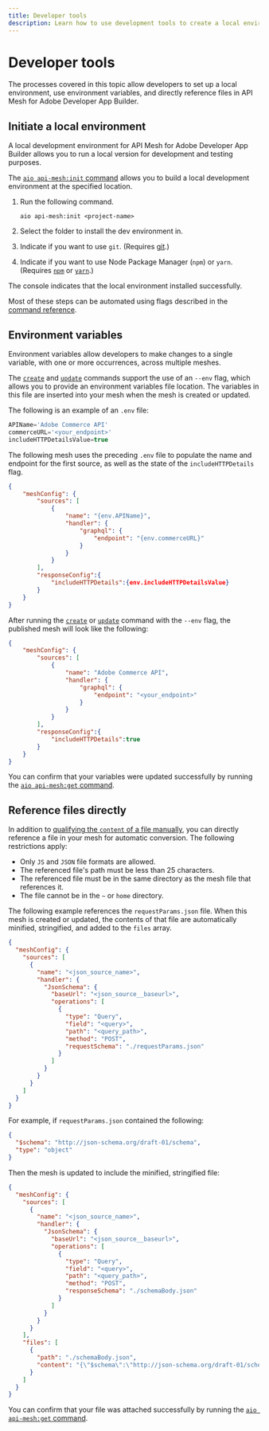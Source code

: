 ```yaml
---
title: Developer tools
description: Learn how to use development tools to create a local environment and use environment variables with API Mesh.
---
```


# Developer tools

The processes covered in this topic allow developers to set up a local environment, use environment variables, and directly reference files in API Mesh for Adobe Developer App Builder.

## Initiate a local environment

A local development environment for API Mesh for Adobe Developer App Builder allows you to run a local version for development and testing purposes.

The [`aio api-mesh:init` command](./command-reference.md#aio-api-meshinit) allows you to build a local development environment at the specified location.

1. Run the following command.

    ```
    aio api-mesh:init <project-name>
    ```

1. Select the folder to install the dev environment in.

1. Indicate if you want to use `git`. (Requires [git](https://git-scm.com/book/en/v2/Getting-Started-Installing-Git).)

1. Indicate if you want to use Node Package Manager (`npm`) or `yarn`. (Requires [`npm`](https://docs.npmjs.com/downloading-and-installing-node-js-and-npm) or [`yarn`](https://classic.yarnpkg.com/lang/en/docs/install/#mac-stable).)

The console indicates that the local environment installed successfully.

<InlineAlert variant="info" slots="text"/>

Most of these steps can be automated using flags described in the [command reference](./command-reference.md#aio-api-meshinit).

## Environment variables

Environment variables allow developers to make changes to a single variable, with one or more occurrences, across multiple meshes.

The [`create`](./command-reference.md#aio-api-meshcreate) and [`update`](./command-reference.md#aio-api-meshupdate) commands support the use of an `--env` flag, which allows you to provide an environment variables file location. The variables in this file are inserted into your mesh when the mesh is created or updated.

The following is an example of an `.env` file:

```typescript
APIName='Adobe Commerce API'
commerceURL='<your_endpoint>'
includeHTTPDetailsValue=true
```

The following mesh uses the preceding `.env` file to populate the name and endpoint for the first source, as well as the state of the `includeHTTPDetails` flag.

```json
{
	"meshConfig": {
		"sources": [
			{
				"name": "{env.APIName}",
				"handler": {
					"graphql": {
						"endpoint": "{env.commerceURL}"
					}
				}
			}
		],
        "responseConfig":{
            "includeHTTPDetails":{env.includeHTTPDetailsValue}
        }
	}
}
```

After running the [`create`](./command-reference.md#aio-api-meshcreate) or [`update`](./command-reference.md#aio-api-meshupdate) command with the `--env` flag, the published mesh will look like the following:

```json
{
	"meshConfig": {
		"sources": [
			{
				"name": "Adobe Commerce API",
				"handler": {
					"graphql": {
						"endpoint": "<your_endpoint>"
					}
				}
			}
		],
        "responseConfig":{
            "includeHTTPDetails":true
        }
	}
}
```

You can confirm that your variables were updated successfully by running the [`aio api-mesh:get` command](./command-reference.md#aio-api-meshget).

## Reference files directly

In addition to [qualifying the `content` of a file manually](../reference/handlers/index.md#reference-local-files-in-handlers), you can directly reference a file in your mesh for automatic conversion. The following restrictions apply:

- Only `JS` and `JSON` file formats are allowed.
- The referenced file's path must be less than 25 characters.
- The referenced file must be in the same directory as the mesh file that references it.
- The file cannot be in the `~` or `home` directory.

The following example references the `requestParams.json` file. When this mesh is created or updated, the contents of that file are automatically minified, stringified, and added to the `files` array.

```json
{
  "meshConfig": {
    "sources": [
      {
        "name": "<json_source_name>",
        "handler": {
          "JsonSchema": {
            "baseUrl": "<json_source__baseurl>",
            "operations": [
              {
                "type": "Query",
                "field": "<query>",
                "path": "<query_path>",
                "method": "POST",
                "requestSchema": "./requestParams.json"
              }
            ]
          }
        }
      }
    ]
  }
}
```

For example, if `requestParams.json` contained the following:

```json
{
  "$schema": "http://json-schema.org/draft-01/schema",
  "type": "object"
}
```

Then the mesh is updated to include the minified, stringified file:

```json
{
  "meshConfig": {
    "sources": [
      {
        "name": "<json_source_name>",
        "handler": {
          "JsonSchema": {
            "baseUrl": "<json_source__baseurl>",
            "operations": [
              {
                "type": "Query",
                "field": "<query>",
                "path": "<query_path>",
                "method": "POST",
                "responseSchema": "./schemaBody.json"
              }
            ]
          }
        }
      }
    ],
    "files": [
      {
        "path": "./schemaBody.json",
        "content": "{\"$schema\":\"http://json-schema.org/draft-01/schema\",\"type\":\"object\"}"
      }
    ]
  }
}
```

You can confirm that your file was attached successfully by running the [`aio api-mesh:get` command](./command-reference.md#aio-api-meshget).
